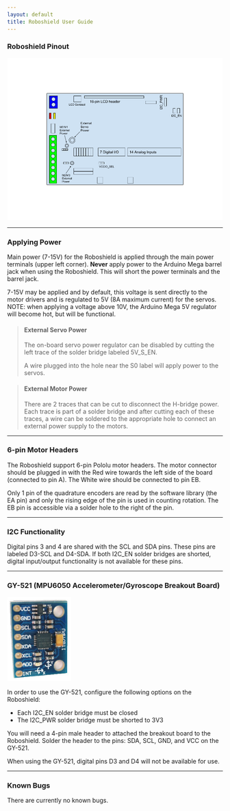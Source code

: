 ```yaml
---
layout: default
title: Roboshield User Guide
---
```


### Roboshield Pinout
<img src="images/roboshield_pinout.png" alt="Roboshield pinout" style="width: 950px;"/>

---

### Applying Power

Main power (7-15V) for the Roboshield is applied through the main power terminals (upper left corner).  **Never** apply power to the Arduino Mega barrel jack when using the Roboshield.  This will short the power terminals and the barrel jack.

7-15V may be applied and by default, this voltage is sent directly to the motor drivers and is regulated to 5V (8A maximum current) for the servos.  NOTE: when applying a voltage above 10V, the Arduino Mega 5V regulator will become hot, but will be functional.

>#### External Servo Power
>
>The on-board servo power regulator can be disabled by cutting the left trace of the solder bridge labeled 5V_S_EN.
>
>A wire plugged into the hole near the S0 label will apply power to the servos.

>#### External Motor Power
>
>There are 2 traces that can be cut to disconnect the H-bridge power.  Each trace is part of a solder bridge and after cutting each of these traces, a wire can be soldered to the appropriate hole to connect an external power supply to the motors. 

---

### 6-pin Motor Headers

The Roboshield support 6-pin Pololu motor headers.  The motor connector should be plugged in with the Red wire towards the left side of the board (connected to pin A).  The White wire should be connected to pin EB.  

Only 1 pin of the quadrature encoders are read by the software library (the EA pin) and only the rising edge of the pin is used in counting rotation.  The EB pin is accessible via a solder hole to the right of the pin.

---

### I2C Functionality

Digital pins 3 and 4 are shared with the SCL and SDA pins.  These pins are labeled D3-SCL and D4-SDA.  If both I2C_EN solder bridges are shorted, digital input/output functionality is not available for these pins.  

---

### GY-521 (MPU6050 Accelerometer/Gyroscope Breakout Board)

<img src="images/gy-521.jpg" alt="GY-521" style="width: 150px;"/>

In order to use the GY-521, configure the following options on the Roboshield:

* Each I2C_EN solder bridge must be closed
* The I2C_PWR solder bridge must be shorted to 3V3

You will need a 4-pin male header to attached the breakout board to the Roboshield.  Solder the header to the pins: SDA, SCL, GND, and VCC on the GY-521.

When using the GY-521, digital pins D3 and D4 will not be available for use.

---

### Known Bugs

There are currently no known bugs.

